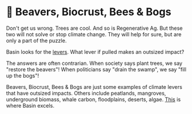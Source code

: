# 🦫 Beavers, Biocrust, Bees & Bogs

Don't get us wrong.  Trees are cool.  And so is Regenerative Ag.  But these two will not solve or stop climate change.  They will help for sure, but are only a part of the puzzle.

Basin looks for the [levers](buttons-knobs-and-levers.md).  What lever if pulled makes an outsized impact?

The answers are often contrarian.  When society says plant trees, we say "restore the beavers"! When politicians say "drain the swamp", we say "fill up the bogs"!

Beavers, Biocrust, Bees & Bogs are just some examples of climate levers that have outsized impacts.  Others include peatlands, mangroves, underground biomass, whale carbon, floodplains, deserts, algae.  [This](../../how/strategy/projects.md) is where Basin excels.

